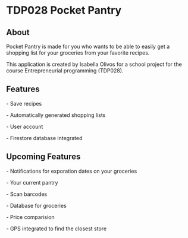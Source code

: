 <h1> TDP028 Pocket Pantry</h1>


<h2>About</h2>

Pocket Pantry is made for you who wants to be able to easily get a shopping list for your groceries from your favorite recipes. 

This application is created by Isabella Olivos for a school project for the course Entrepreneurial programming (TDP028).

<h2>Features</h2>
<p>- Save recipes</p>
<p>- Automatically generated shopping lists</p>
<p>- User account</p>
<p>- Firestore database integrated</p>

<h2> Upcoming Features</h2>
<p>- Notifications for exporation dates on your groceries</p>
<p>- Your current pantry</p>
<p>- Scan barcodes</p>
<p>- Database for groceries</p>
<p>- Price comparision</p>
<p>- GPS integrated to find the closest store</p>
